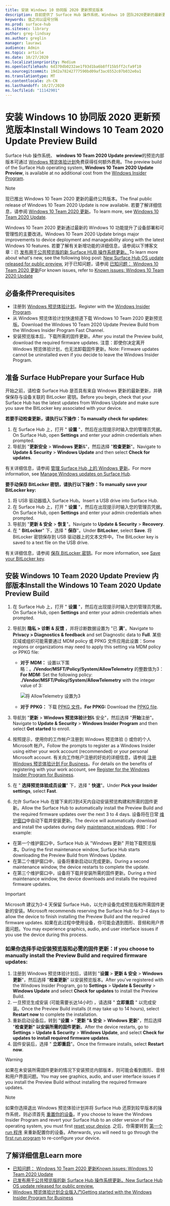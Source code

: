 ```yaml
---
title: 安装 Windows 10 协同版 2020 更新预览版本
description: 目前提供了 Surface Hub 操作系统、Windows 10 团队2020更新的最新更新。
keywords: 值之间以逗号分隔
ms.prod: surface-hub
ms.sitesec: library
author: greg-lindsay
ms.author: greglin
manager: laurawi
audience: Admin
ms.topic: article
ms.date: 10/27/2020
ms.localizationpriority: Medium
ms.openlocfilehash: 6d370db0232ae1f93d1ba6b8ff15b5ff2cfa9f10
ms.sourcegitcommit: 19d2a78242777590bd09af3ac6552c07b032e0a1
ms.translationtype: MT
ms.contentlocale: zh-CN
ms.lasthandoff: 10/27/2020
ms.locfileid: "11142901"
---
```

# <span data-ttu-id="511af-104">安装 Windows 10 协同版 2020 更新预览版本</span><span class="sxs-lookup"><span data-stu-id="511af-104">Install Windows 10 Team 2020 Update Preview Build</span></span> 

<span data-ttu-id="511af-105">Surface Hub 操作系统、 **windows 10 Team 2020 Update preview**的预览内部版本可通过 [Windows 预览体验计划](https://insider.windows.com)免费获得任何额外费用。</span><span class="sxs-lookup"><span data-stu-id="511af-105">The preview build of the Surface Hub operating system, **Windows 10 Team 2020 Update Preview**, is available at no additional cost from the [Windows Insider Program](https://insider.windows.com).</span></span> 

> [!NOTE] 
> <span data-ttu-id="511af-106">现已推出 Windows 10 Team 2020 更新的最终公共版本。</span><span class="sxs-lookup"><span data-stu-id="511af-106">The final public release of Windows 10 Team 2020  Update is now available.</span></span> <span data-ttu-id="511af-107">若要了解详细信息，请参阅 [Windows 10 Team 2020 更新](surface-hub-2020-update.md)。</span><span class="sxs-lookup"><span data-stu-id="511af-107">To learn more, see [Windows 10 Team 2020 Update](surface-hub-2020-update.md).</span></span>

<span data-ttu-id="511af-108">Windows 10 Team 2020 更新通过最新的 Windows 10 功能提升了设备部署和可管理性的主要改进。</span><span class="sxs-lookup"><span data-stu-id="511af-108">Windows 10 Team 2020 Update brings major improvements to device deployment and manageability along with the latest Windows 10 features.</span></span> <span data-ttu-id="511af-109">若要了解有关新增功能的详细信息，请参阅以下博客文章：已 [发布用于公共预览版的新 Surface HUB 操作系统更新。](https://techcommunity.microsoft.com/t5/surface-it-pro-blog/new-surface-hub-os-update-released-for-public-preview/ba-p/1534823)</span><span class="sxs-lookup"><span data-stu-id="511af-109">To learn more about what's new, see the following blog post: [New Surface Hub OS update released for public preview.](https://techcommunity.microsoft.com/t5/surface-it-pro-blog/new-surface-hub-os-update-released-for-public-preview/ba-p/1534823)</span></span> <span data-ttu-id="511af-110">对于已知问题，请参阅 [已知问题： Windows 10 Team 2020 更新](surface-hub-2020-team-update-known-issues.md)</span><span class="sxs-lookup"><span data-stu-id="511af-110">For known issues, refer to [Known issues: Windows 10 Team 2020 Update](surface-hub-2020-team-update-known-issues.md)</span></span>
 
## <span data-ttu-id="511af-111">必备条件</span><span class="sxs-lookup"><span data-stu-id="511af-111">Prerequisites</span></span>

- <span data-ttu-id="511af-112">注册到 [Windows 预览体验计划](https://insider.windows.com/)。</span><span class="sxs-lookup"><span data-stu-id="511af-112">Register with the [Windows Insider Program](https://insider.windows.com/).</span></span>
- <span data-ttu-id="511af-113">从 Windows 预览体验计划快速频道下载 Windows 10 Team 2020 更新预览版。</span><span class="sxs-lookup"><span data-stu-id="511af-113">Download the Windows 10 Team 2020 Update Preview Build from the Windows Insider Program Fast Channel.</span></span>
- <span data-ttu-id="511af-114">安装预览版本后，下载所需的固件更新。</span><span class="sxs-lookup"><span data-stu-id="511af-114">After you install the Preview build, download the required firmware updates.</span></span> <span data-ttu-id="511af-115">注意：即使你决定离开 Windows 预览体验计划，也无法卸载固件更新。</span><span class="sxs-lookup"><span data-stu-id="511af-115">Note: Firmware updates cannot be uninstalled even if you decide to leave the Windows Insider Program.</span></span>

## <span data-ttu-id="511af-116">准备 Surface Hub</span><span class="sxs-lookup"><span data-stu-id="511af-116">Prepare your Surface Hub</span></span>

<span data-ttu-id="511af-117">开始之前，请检查 Surface Hub 是否具有来自 Windows 更新的最新更新，并确保保存与设备关联的 BitLocker 密钥。</span><span class="sxs-lookup"><span data-stu-id="511af-117">Before you begin, check that your Surface Hub has the latest updates from Windows Update and make sure you save the BitLocker key associated with your device.</span></span>

**<span data-ttu-id="511af-118">若要手动检查更新，请执行以下操作：</span><span class="sxs-lookup"><span data-stu-id="511af-118">To manually check for updates:</span></span>**

1. <span data-ttu-id="511af-119">在 Surface Hub 上，打开 " **设置** "，然后在出现提示时输入您的管理员凭据。</span><span class="sxs-lookup"><span data-stu-id="511af-119">On Surface Hub, open **Settings** and enter your admin credentials when prompted.</span></span>
2. <span data-ttu-id="511af-120">导航到 "**更新安全**  >  **Windows 更新**&"，然后选择 "**检查更新**"。</span><span class="sxs-lookup"><span data-stu-id="511af-120">Navigate to **Update & Security** > **Windows Update** and then select **Check for updates**.</span></span>

<span data-ttu-id="511af-121">有关详细信息，请参阅 [管理 Surface Hub 上的 Windows 更新](https://docs.microsoft.com/surface-hub/manage-windows-updates-for-surface-hub)。</span><span class="sxs-lookup"><span data-stu-id="511af-121">For more information, see [Manage Windows updates on Surface Hub](https://docs.microsoft.com/surface-hub/manage-windows-updates-for-surface-hub).</span></span>

**<span data-ttu-id="511af-122">要手动保存 BitLocker 密钥，请执行以下操作：</span><span class="sxs-lookup"><span data-stu-id="511af-122">To manually save your BitLocker key:</span></span>**

1. <span data-ttu-id="511af-123">将 USB 驱动器插入 Surface Hub。</span><span class="sxs-lookup"><span data-stu-id="511af-123">Insert a USB drive into Surface Hub.</span></span>
2. <span data-ttu-id="511af-124">在 Surface Hub 上，打开 " **设置** "，然后在出现提示时输入您的管理员凭据。</span><span class="sxs-lookup"><span data-stu-id="511af-124">On Surface Hub, open **Settings** and enter your admin credentials when prompted.</span></span>
3. <span data-ttu-id="511af-125">导航到 "**更新 & 安全**  >  **恢复**"。</span><span class="sxs-lookup"><span data-stu-id="511af-125">Navigate to **Update & Security** > **Recovery**.</span></span>
4. <span data-ttu-id="511af-126">在 " **BitLocker**" 下，选择 " **保存**"。</span><span class="sxs-lookup"><span data-stu-id="511af-126">Under **BitLocker**, select **Save**.</span></span> <span data-ttu-id="511af-127">将 BitLocker 密钥保存到 USB 驱动器上的文本文件中。</span><span class="sxs-lookup"><span data-stu-id="511af-127">The BitLocker key is saved to a text file on the USB drive.</span></span>

<span data-ttu-id="511af-128">有关详细信息，请参阅 [保存 BitLocker 密钥](https://docs.microsoft.com/surface-hub/save-bitlocker-key-surface-hub)。</span><span class="sxs-lookup"><span data-stu-id="511af-128">For more information, see [Save your BitLocker key](https://docs.microsoft.com/surface-hub/save-bitlocker-key-surface-hub).</span></span>
 
## <span data-ttu-id="511af-129">安装 Windows 10 Team 2020 Update Preview 内部版本</span><span class="sxs-lookup"><span data-stu-id="511af-129">Install the Windows 10 Team 2020 Update Preview Build</span></span>

1. <span data-ttu-id="511af-130">在 Surface Hub 上，打开 " **设置** "，然后在出现提示时输入您的管理员凭据。</span><span class="sxs-lookup"><span data-stu-id="511af-130">On Surface Hub, open **Settings** and enter your admin credentials when prompted.</span></span>
2. <span data-ttu-id="511af-131">导航到 **隐私 > 诊断 & 反馈** ，并将诊断数据设置为 "已 **满**"。</span><span class="sxs-lookup"><span data-stu-id="511af-131">Navigate to **Privacy > Diagnostics & feedback** and set Diagnostic data to **Full**.</span></span> <span data-ttu-id="511af-132">某些区域或组织可能需要通过 MDM policy 或 PPKG 文件应用此设置：</span><span class="sxs-lookup"><span data-stu-id="511af-132">Some regions or organizations may need to apply this setting via MDM policy or PPKG file:</span></span>
   - <span data-ttu-id="511af-133">**对于 MDM：** 设置以下策略：。**/Vendor/MSFT/Policy/System/AllowTelemetry** 的整数值为3：</span><span class="sxs-lookup"><span data-stu-id="511af-133">**For MDM:** Set the following policy: .**/Vendor/MSFT/Policy/System/AllowTelemetry** with the integer value of 3:</span></span>
    
        ![将 AllowTelemetry 设置为3](images/hub-2020-allow-telemetry.png)

    - <span data-ttu-id="511af-135">**对于 PPKG：** 下载 [PPKG 文件](https://aka.ms/HubTltmtry)。</span><span class="sxs-lookup"><span data-stu-id="511af-135">**For PPKG:** Download the [PPKG file](https://aka.ms/HubTltmtry).</span></span>

3. <span data-ttu-id="511af-136">导航到 "**更新**  >  **Windows 预览体验计划**& 安全"，然后选择 "**开始**注册"。</span><span class="sxs-lookup"><span data-stu-id="511af-136">Navigate to **Update & Security** > **Windows Insider Program** and then select **Get started** to enroll.</span></span>
4. <span data-ttu-id="511af-137">按照提示，使用你的工作帐户注册到 Windows 预览体验 () 或你的个人 Microsoft 帐户。</span><span class="sxs-lookup"><span data-stu-id="511af-137">Follow the prompts to register as a Windows Insider using either your work account (recommended) or your personal Microsoft account.</span></span> <span data-ttu-id="511af-138">有关向工作帐户注册的好处的详细信息，请参阅 [注册 Windows 预览体验计划 For Business](https://docs.microsoft.com/windows-insider/at-work-pro/wip-4-biz-register)。</span><span class="sxs-lookup"><span data-stu-id="511af-138">For details on the benefits of registering with your work account, see [Register for the Windows Insider Program for Business](https://docs.microsoft.com/windows-insider/at-work-pro/wip-4-biz-register).</span></span>
5. <span data-ttu-id="511af-139">在 " **选择预览体验成员设置**" 下，选择 " **快速**"。</span><span class="sxs-lookup"><span data-stu-id="511af-139">Under **Pick your Insider settings**, select **Fast**.</span></span>
6. <span data-ttu-id="511af-140">允许 Surface Hub 在接下来的3到4天内自动安装预览构建和所需的固件更新。</span><span class="sxs-lookup"><span data-stu-id="511af-140">Allow the Surface Hub to automatically install the Preview Build and the required firmware updates over the next 3 to 4 days.</span></span> <span data-ttu-id="511af-141">设备将在日常 [维护窗口](https://docs.microsoft.com/surface-hub/manage-windows-updates-for-surface-hub#maintenance-window)中自动下载并安装更新。</span><span class="sxs-lookup"><span data-stu-id="511af-141">The device will automatically download and install the updates during daily [maintenance windows](https://docs.microsoft.com/surface-hub/manage-windows-updates-for-surface-hub#maintenance-window).</span></span> <span data-ttu-id="511af-142">例如：</span><span class="sxs-lookup"><span data-stu-id="511af-142">For example:</span></span>

- <span data-ttu-id="511af-143">在第一个维护窗口中，Surface Hub 从 "Windows 更新" 开始下载预览版本。</span><span class="sxs-lookup"><span data-stu-id="511af-143">During the first maintenance window, Surface Hub starts downloading the Preview Build from Windows Update.</span></span>
- <span data-ttu-id="511af-144">在第二个维护窗口中，设备将重新启动以完成更新。</span><span class="sxs-lookup"><span data-stu-id="511af-144">During a second maintenance window, the device restarts to complete the update.</span></span>
- <span data-ttu-id="511af-145">在第三个维护窗口中，设备将下载并安装所需的固件更新。</span><span class="sxs-lookup"><span data-stu-id="511af-145">During a third maintenance window, the device downloads and installs the required firmware updates.</span></span>

> [!IMPORTANT]
> <span data-ttu-id="511af-146">Microsoft 建议为3-4 天保留 Surface Hub，以允许设备完成预览版和所需固件更新的安装。</span><span class="sxs-lookup"><span data-stu-id="511af-146">Microsoft recommends reserving the Surface Hub for 3-4 days to allow the device to finish installing the Preview Build and the required firmware updates.</span></span> <span data-ttu-id="511af-147">如果在此过程中使用设备，你可能会遇到图形、音频和用户界面问题。</span><span class="sxs-lookup"><span data-stu-id="511af-147">You may experience graphics, audio, and user interface issues if you use the device during this process.</span></span>

### <span data-ttu-id="511af-148">如果你选择手动安装预览版和必需的固件更新：</span><span class="sxs-lookup"><span data-stu-id="511af-148">If you choose to manually install the Preview Build and required firmware updates:</span></span>

1. <span data-ttu-id="511af-149">注册到 Windows 预览体验计划后，请转到 "**设置**  >  **更新 & 安全**  >  **Windows 更新**"，然后选择 "**检查更新**" 以安装预览版本。</span><span class="sxs-lookup"><span data-stu-id="511af-149">After you've registered with the Windows Insider Program, go to **Settings** > **Update & Security** > **Windows Update** and select **Check for updates** to install the Preview Build.</span></span>
2. <span data-ttu-id="511af-150">一旦预览生成安装 (可能需要长达14小时) ，请选择 " **立即重启** " 以完成安装。</span><span class="sxs-lookup"><span data-stu-id="511af-150">Once the Preview Build installs (it may take up to 14 hours), select **Restart now** to complete the installation.</span></span>
3. <span data-ttu-id="511af-151">重新启动设备后，转到 "**设置**  >  "**更新 "& 安全**  >  **Windows 更新**"，然后选择 "**检查更新" 以安装所需的固件更新**。</span><span class="sxs-lookup"><span data-stu-id="511af-151">After the device restarts, go to **Settings** > **Update & Security** > **Windows Update**, and select **Check for updates to install required firmware updates**.</span></span>
4. <span data-ttu-id="511af-152">固件安装后，选择 " **立即重启**"。</span><span class="sxs-lookup"><span data-stu-id="511af-152">Once the firmware installs, select **Restart now**.</span></span>

> [!WARNING]
> <span data-ttu-id="511af-153">如果在未安装所需固件更新的情况下安装预览内部版本，则可能会看到图形、音频和用户界面问题。</span><span class="sxs-lookup"><span data-stu-id="511af-153">You may see graphics, audio, and user interface issues if you install the Preview Build without installing the required firmware updates.</span></span>

> [!NOTE]
> <span data-ttu-id="511af-154">如果你选择退出 Windows 预览体验计划并将 Surface Hub 还原到较早版本的操作系统，则必须首先 [重置你的设备](https://docs.microsoft.com/surface-hub/device-reset-surface-hub)。</span><span class="sxs-lookup"><span data-stu-id="511af-154">If you choose to leave the Windows Insider Program and revert your Surface Hub to an older version of the operating system, you must first [reset your device](https://docs.microsoft.com/surface-hub/device-reset-surface-hub).</span></span> <span data-ttu-id="511af-155">之后，你需要转到 [第一个 run 程序](https://docs.microsoft.com/surface-hub/first-run-program-surface-hub) 来重新配置你的设备。</span><span class="sxs-lookup"><span data-stu-id="511af-155">Afterwards, you will need to go through the [first run program](https://docs.microsoft.com/surface-hub/first-run-program-surface-hub) to re-configure your device.</span></span>
 

## <span data-ttu-id="511af-156">了解详细信息</span><span class="sxs-lookup"><span data-stu-id="511af-156">Learn more</span></span>

- [<span data-ttu-id="511af-157">已知问题： Windows 10 Team 2020 更新</span><span class="sxs-lookup"><span data-stu-id="511af-157">Known issues: Windows 10 Team 2020 Update</span></span>](surface-hub-2020-team-update-known-issues.md)
- [<span data-ttu-id="511af-158">已发布用于公共预览版的新 Surface Hub 操作系统更新。</span><span class="sxs-lookup"><span data-stu-id="511af-158">New Surface Hub OS update released for public preview.</span></span>](https://techcommunity.microsoft.com/t5/surface-it-pro-blog/new-surface-hub-os-update-released-for-public-preview/ba-p/1534823)
- [<span data-ttu-id="511af-159">Windows 预览体验计划企业版入门</span><span class="sxs-lookup"><span data-stu-id="511af-159">Getting started with the Windows Insider Program for Business</span></span>](https://docs.microsoft.com/windows-insider/at-work-pro/wip-4-biz-manage)
